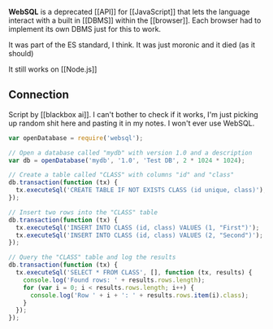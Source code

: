 **WebSQL** is a deprecated [[API]] for [[JavaScript]] that lets the language interact with a built in [[DBMS]] within the [[browser]].
Each browser had to implement its own DBMS just for this to work.

It was part of the ES standard, I think.
It was just moronic and it died (as it should)

It still works on [[Node.js]]

## Connection

Script by [[blackbox ai]]. I can't bother to check if it works, I'm just picking up random shit here and pasting it in my notes. I won't ever use WebSQL.
```js
var openDatabase = require('websql');

// Open a database called "mydb" with version 1.0 and a description
var db = openDatabase('mydb', '1.0', 'Test DB', 2 * 1024 * 1024);

// Create a table called "CLASS" with columns "id" and "class"
db.transaction(function (tx) {
  tx.executeSql('CREATE TABLE IF NOT EXISTS CLASS (id unique, class)');
});

// Insert two rows into the "CLASS" table
db.transaction(function (tx) {
  tx.executeSql('INSERT INTO CLASS (id, class) VALUES (1, "First")');
  tx.executeSql('INSERT INTO CLASS (id, class) VALUES (2, "Second")');
});

// Query the "CLASS" table and log the results
db.transaction(function (tx) {
  tx.executeSql('SELECT * FROM CLASS', [], function (tx, results) {
    console.log('Found rows: ' + results.rows.length);
    for (var i = 0; i < results.rows.length; i++) {
      console.log('Row ' + i + ': ' + results.rows.item(i).class);
    }
  });
});
```